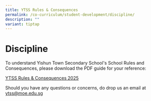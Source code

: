 ```yaml
---
title: YTSS Rules & Consequences
permalink: /co-curriculum/student-development/discipline/
description: ""
variant: tiptap
---
```

<h1><strong>Discipline</strong></h1>
<p>To understand Yishun Town Secondary School's School Rules and Consequences,
please download the PDF guide for your reference:</p>
<p><a href="/files/YTSS_Rules_and_Consequences_2025_.pdf" rel="noopener noreferrer nofollow" target="_blank"><u>YTSS Rules &amp; Consequences 2025</u></a>
</p>
<p>Should you have any questions or concerns, do drop us an email at <a href="ytss@moe.edu.sg" rel="noopener noreferrer nofollow" target="_blank">ytss@moe.edu.sg</a>
</p>